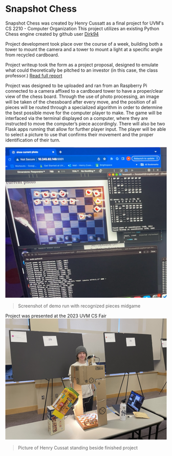 # Snapshot Chess
Snapshot Chess was created by Henry Cussatt as a final project for UVM's CS 2210 - Computer Organization
This project utilizes an existing Python Chess engine created by github user [Dirk94](https://github.com/Dirk94/ChessAI)

Project development took place over the course of a week, building both a tower to mount the camera and a tower to mount a light at a specific angle from recycled cardboard. 

Project writeup took the form as a project proposal, designed to emulate what could theoretically be pitched to an investor (in this case, the class professor.) [Read full report](https://docs.google.com/document/d/1RcrZxla1AI3HLU2bOPX8a3ewCGfuCZdZzUAA7nGK7hU/edit?usp=sharing)

Project was designed to be uploaded and ran from an Raspberry Pi connected to a camera affixed to a cardboard tower to have a proper/clear view of the chess board. Through the use of photo processing, an image will be taken of the chessboard after every move, and the position of all pieces will be routed through a specialized algorithm in order to determine the best possible move for the computer player to make. The game will be interfaced via the terminal displayed on a computer, where they are instructed to move the computer’s piece accordingly. There will also be two Flask apps running that allow for further player input. The player will be able to select a picture to use that confirms their movement and the proper identification of their turn.

![Screenshot of demo run with recognized pieces midgame](IMG_1098.jpg)
> Screenshot of demo run with recognized pieces midgame

Project was presented at the 2023 UVM CS Fair
![Picture of Henry Cussat standing beside finished project](IMG_8060.jpeg)
> Picture of Henry Cussat standing beside finished project


